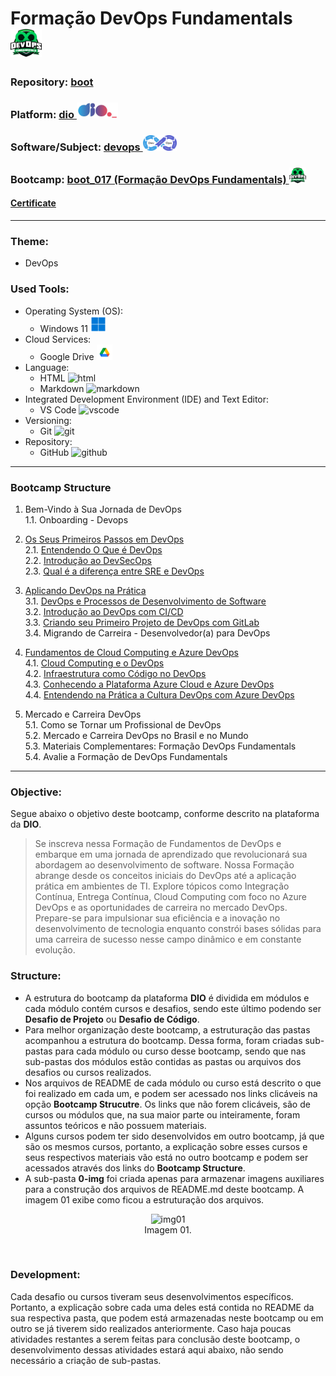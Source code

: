 # Formação DevOps Fundamentals   <img src="./0-aux/logo_boot.png" alt="boot_017" width="auto" height="45">

### Repository: [boot](../../../)   
### Platform: <a href="../../">dio   <img src="https://github.com/PedroHeeger/main/blob/main/0-aux/logos/plataforma/dio.jpeg" alt="dio" width="auto" height="25"></a>   
### Software/Subject: <a href="../">devops   <img src="https://github.com/PedroHeeger/main/blob/main/0-aux/logos/content/devops.png" alt="devops" width="auto" height="25"></a>
### Bootcamp: <a href="./">boot_017 (Formação DevOps Fundamentals)   <img src="./0-aux/logo_boot.png" alt="boot_017" width="auto" height="25"></a>

#### <a href="https://github.com/PedroHeeger/main/blob/main/cert_ti/03-conclu//development/devops/(24-02-23)_Cert_Formacao_DevOps_Fundamentals_PH_DIO.pdf">Certificate</a>

---

### Theme:
- DevOps

### Used Tools:
- Operating System (OS): 
  - Windows 11 <img src="https://github.com/PedroHeeger/main/blob/main/0-aux/logos/software/windows11.png" alt="windows11" width="auto" height="25">
- Cloud Services:
  - Google Drive <img src="https://github.com/PedroHeeger/main/blob/main/0-aux/logos/software/google_drive.png" alt="google_drive" width="auto" height="25">
- Language:
  - HTML   <img src="https://cdn.jsdelivr.net/gh/devicons/devicon/icons/html5/html5-original.svg" alt="html" width="auto" height="25">
  - Markdown   <img src="https://cdn.jsdelivr.net/gh/devicons/devicon/icons/markdown/markdown-original.svg" alt="markdown" width="auto" height="25">
- Integrated Development Environment (IDE) and Text Editor:
  - VS Code   <img src="https://cdn.jsdelivr.net/gh/devicons/devicon/icons/vscode/vscode-original.svg" alt="vscode" width="auto" height="25">
- Versioning: 
  - Git   <img src="https://cdn.jsdelivr.net/gh/devicons/devicon/icons/git/git-original.svg" alt="git" width="auto" height="25">
- Repository:
  - GitHub   <img src="https://cdn.jsdelivr.net/gh/devicons/devicon/icons/github/github-original.svg" alt="github" width="auto" height="25">

---

### Bootcamp Structure
1. Bem-Vindo à Sua Jornada de DevOps   
  1.1. Onboarding - Devops  

2. [Os Seus Primeiros Passos em DevOps](./02-primeiros_passos/)   
  2.1. [Entendendo O Que é DevOps](https://github.com/PedroHeeger/boot/tree/main/dio/devops/boot_017/02-primeiros_passos#item2.1)   
  2.2. [Introdução ao DevSecOps](https://github.com/PedroHeeger/boot/tree/main/dio/devops/boot_017/02-primeiros_passos#item2.2)   
  2.3. [Qual é a diferença entre SRE e DevOps](https://github.com/PedroHeeger/boot/tree/main/dio/devops/boot_017/02-primeiros_passos#item2.3)   

3. [Aplicando DevOps na Prática](./03-aplicando_devops/)   
  3.1. [DevOps e Processos de Desenvolvimento de Software](https://github.com/PedroHeeger/boot/tree/main/dio/devops/boot_017/03-aplicando_devops#item3.1)   
  3.2. [Introdução ao DevOps com CI/CD](https://github.com/PedroHeeger/boot/tree/main/dio/devops/boot_017/03-aplicando_devops#item3.2)   
  3.3. [Criando seu Primeiro Projeto de DevOps com GitLab](https://github.com/PedroHeeger/boot/tree/main/dio/devops/boot_017/03-aplicando_devops#item3.3)   
  3.4. Migrando de Carreira - Desenvolvedor(a) para DevOps   

4. [Fundamentos de Cloud Computing e Azure DevOps](./04-fundamentos_cloud/)   
  4.1. [Cloud Computing e o DevOps](https://github.com/PedroHeeger/boot/tree/main/dio/devops/boot_017/04-fundamentos_cloud#item4.1)   
  4.2. [Infraestrutura como Código no DevOps](https://github.com/PedroHeeger/boot/tree/main/dio/devops/boot_017/04-fundamentos_cloud#item4.2)   
  4.3. [Conhecendo a Plataforma Azure Cloud e Azure DevOps](https://github.com/PedroHeeger/boot/tree/main/dio/devops/boot_017/04-fundamentos_cloud#item4.3)   
  4.4. [Entendendo na Prática a Cultura DevOps com Azure DevOps](https://github.com/PedroHeeger/boot/tree/main/dio/devops/boot_017/04-fundamentos_cloud#item4.4)   

5. Mercado e Carreira DevOps   
  5.1. Como se Tornar um Profissional de DevOps   
  5.2. Mercado e Carreira DevOps no Brasil e no Mundo  
  5.3. Materiais Complementares: Formação DevOps Fundamentals   
  5.4. Avalie a Formação de DevOps Fundamentals    

---

### Objective:
Segue abaixo o objetivo deste bootcamp, conforme descrito na plataforma da **DIO**.
  
>Se inscreva nessa Formação de Fundamentos de DevOps e embarque em uma jornada de aprendizado que revolucionará sua abordagem ao desenvolvimento de software. Nossa Formação abrange desde os conceitos iniciais do DevOps até a aplicação prática em ambientes de TI. Explore tópicos como Integração Contínua, Entrega Contínua, Cloud Computing com foco no Azure DevOps e as oportunidades de carreira no mercado DevOps. Prepare-se para impulsionar sua eficiência e a inovação no desenvolvimento de tecnologia enquanto constrói bases sólidas para uma carreira de sucesso nesse campo dinâmico e em constante evolução.

### Structure:
- A estrutura do bootcamp da plataforma **DIO** é dividida em módulos e cada módulo contém cursos e desafios, sendo este último podendo ser **Desafio de Projeto** ou **Desafio de Código**. 
- Para melhor organização deste bootcamp, a estruturação das pastas acompanhou a estrutura do bootcamp. Dessa forma, foram criadas sub-pastas para cada módulo ou curso desse bootcamp, sendo que nas sub-pastas dos módulos estão contidas as pastas ou arquivos dos desafios ou cursos realizados.
- Nos arquivos de README de cada módulo ou curso está descrito o que foi realizado em cada um, e podem ser acessado nos links clicáveis na opção **Bootcamp Strucutre**. Os links que não forem clicáveis, são de cursos ou módulos que, na sua maior parte ou inteiramente, foram assuntos teóricos e não possuem materiais.
- Alguns cursos podem ter sido desenvolvidos em outro bootcamp, já que são os mesmos cursos, portanto, a explicação sobre esses cursos e seus respectivos materiais vão está no outro bootcamp e podem ser acessados através dos links do **Bootcamp Structure**.
- A sub-pasta **0-img** foi criada apenas para armazenar imagens auxiliares para a construção dos arquivos de README.md deste bootcamp. A imagem 01 exibe como ficou a estruturação dos arquivos.

<div align="Center"><figure>
    <img src="./0-aux/img01.png" alt="img01"><br>
    <figcaption>Imagem 01.</figcaption>
</figure></div><br>

### Development:
Cada desafio ou cursos tiveram seus desenvolvimentos específicos. Portanto, a explicação sobre cada uma deles está contida no README da sua respectiva pasta, que podem está armazenadas neste bootcamp ou em outro se já tiverem sido realizados anteriormente. Caso haja poucas atividades restantes a serem feitas para conclusão deste bootcamp, o desenvolvimento dessas atividades estará aqui abaixo, não sendo necessário a criação de sub-pastas.